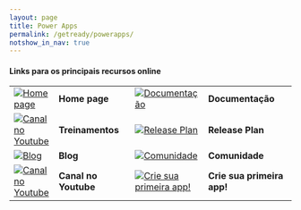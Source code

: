 ```yaml
---
layout: page
title: Power Apps
permalink: /getready/powerapps/
notshow_in_nav: true
---
```

#### Links para os principais recursos online

<table class="tablenborders">
<tbody align="left">
  <tr>
    <td width="64"><a href="https://powerapps.microsoft.com/en-us/" target="_blank"><img src="../../assets/imgs/home-ico.png" alt="Home page"></a></td>
    <td><b>Home page</b></td>
    <td width="64"><a href="https://learn.microsoft.com/en-us/power-apps/" target="_blank"> <img src="../../assets/imgs/doc-ico.png" alt="Documentação"></a></td>
    <td><b>Documentação</b></td>
  </tr>
  <tr>
    <td width="64"><a href="https://powerapps.microsoft.com/en-us/blog/" target="_blank"><img src="../../assets/imgs/learning-ico.png" alt="Canal no Youtube"></a></td>
    <td><b>Treinamentos</b></td>  
    <td width="64"><a href="https://experience.dynamics.com/releaseplans/?app=Power+Apps&status=new" target="_blank"> <img src="../../assets/imgs/releaseplan-ico.png" alt="Release Plan"></a></td>
    <td><b>Release Plan</b></td>
  </tr>
  <tr>
    <td width="64"><a href="https://powerapps.microsoft.com/en-us/blog/" target="_blank"><img src="../../assets/imgs/blog-ico.png" alt="Blog"></a></td>
    <td><b>Blog</b></td>
    <td width="64"><a href="https://powerusers.microsoft.com/t5/Power-Apps-Community/ct-p/PowerApps1" target="_blank"><img src="../../assets/imgs/community-ico.png" alt="Comunidade"></a></td>
    <td><b>Comunidade</b></td>
  </tr>
  <tr>
    <td width="64"><a href="https://www.youtube.com/playlist?list=PLi9EhCY4z99WlnGs1Obi0B_DOyUCiJXnS" target="_blank"><img src="../../assets/imgs/video-ico.png" alt="Canal no Youtube"></a></td>
    <td><b>Canal no Youtube</b></td>
    <td width="64"><a href="https://make.powerapps.com/" target="_blank"><img src="../../assets/imgs/getstarted-ico.png" alt="Crie sua primeira app!"></a></td>
    <td><b>Crie sua primeira app!</b></td>
  </tr>  
</tbody>
</table>
